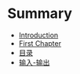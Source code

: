 # Summary

* [Introduction](README.md)
* [First Chapter](chapter1.md)
* [目录](mu-lu.md)
* [输入-输出](shu-5165-shu-chu.md)

